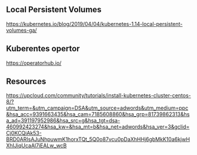 ## Local Persistent Volumes

https://kubernetes.io/blog/2019/04/04/kubernetes-1.14-local-persistent-volumes-ga/

## Kuberentes opertor

https://operatorhub.io/

## Resources

https://upcloud.com/community/tutorials/install-kubernetes-cluster-centos-8/?utm_term=&utm_campaign=DSA&utm_source=adwords&utm_medium=ppc&hsa_acc=9391663435&hsa_cam=7185608860&hsa_grp=81739862313&hsa_ad=391197952986&hsa_src=g&hsa_tgt=dsa-460992423274&hsa_kw=&hsa_mt=b&hsa_net=adwords&hsa_ver=3&gclid=Cj0KCQiAk53-BRD0ARIsAJuNhpuwmK1horxTQt_5Q0o87vcu0pDaXhHHj6gbMkK10a6kjwHXhIJiqUcaAl7iEALw_wcB
